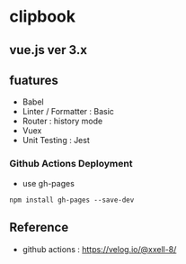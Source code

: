 # clipbook

## vue.js ver 3.x

## fuatures
- Babel
- Linter / Formatter : Basic
- Router : history mode
- Vuex
- Unit Testing : Jest

### Github Actions Deployment
- use gh-pages
```
npm install gh-pages --save-dev
```

## Reference
- github actions : https://velog.io/@xxell-8/
